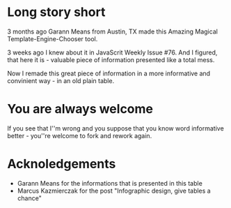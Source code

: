 # Long story short
3 months ago Garann Means from Austin, TX made this Amazing Magical Template-Engine-Chooser tool.

3 weeks ago I knew about it in JavaScrit Weekly Issue #76. And I figured, that here it is - valuable piece of information presented like a total mess.

Now I remade this great piece of information in a more informative and convinient way - in an old plain table.

# You are always welcome 
If you see that I''m wrong and you suppose that you know word informative better - you''re welcome to fork and rework again.

# Acknoledgements
* Garann Means for the informations that is presented in this table
* Marcus Kazmierczak for the post "Infographic design, give tables a chance"

